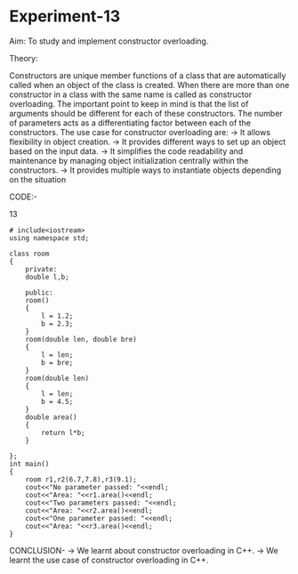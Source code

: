 # Experiment-13
Aim:
To study and implement constructor overloading.

Theory:

Constructors are unique member functions of a class that are automatically called when an object of the class is created. When there are more than one constructor in a class with the same name is called as constructor overloading. The important point to keep in mind is that the list of arguments should be different for each of these constructors. The number of parameters acts as a differentiating factor between each of the constructors.
The use case for constructor overloading are:
→ It allows flexibility in object creation.
→ It provides different ways to set up an object based on the input data.
→ It simplifies the code readability and maintenance by managing object initialization centrally within the constructors.
→ It provides multiple ways to instantiate objects depending on the situation

CODE:-

13

```
# include<iostream>
using namespace std;

class room
{
    private:
    double l,b;

    public:
    room()
    {
        l = 1.2;
        b = 2.3;
    }
    room(double len, double bre)
    {
        l = len;
        b = bre;
    }
    room(double len)
    {
        l = len;
        b = 4.5;
    }
    double area()
    {
        return l*b;
    }

};
int main()
{
    room r1,r2(6.7,7.8),r3(9.1);
    cout<<"No parameter passed: "<<endl;
    cout<<"Area: "<<r1.area()<<endl;
    cout<<"Two parameters passed: "<<endl;
    cout<<"Area: "<<r2.area()<<endl;
    cout<<"One parameter passed: "<<endl;
    cout<<"Area: "<<r3.area()<<endl;
}
```

CONCLUSION-
→ We learnt about constructor overloading in C++.
→ We learnt the use case of constructor overloading in C++.
